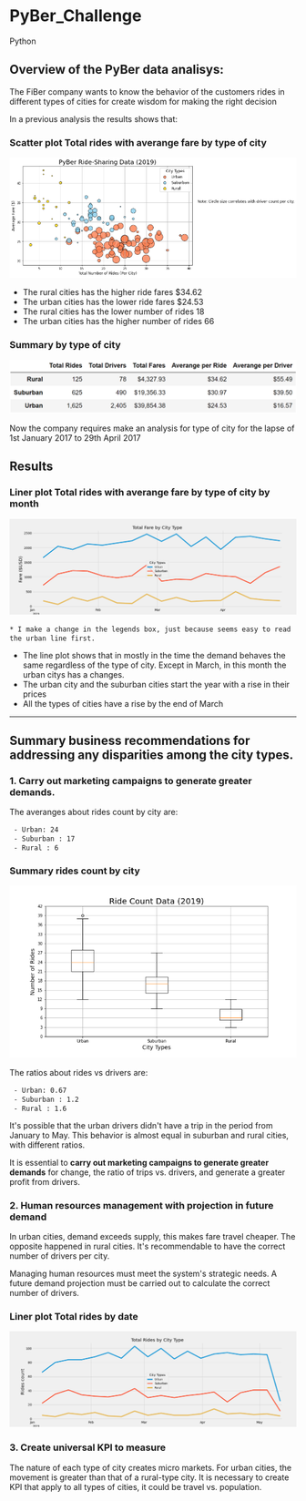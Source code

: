 # PyBer_Challenge
Python

## Overview of the PyBer data analisys:
The FiBer company wants to know the behavior of the customers rides in different types of cities for create wisdom for making the right decision

In a previous analysis the results shows that:  

### Scatter plot Total rides with averange fare by type of city 
![alt text](./Resources/Fig1.png)

- The rural cities has the higher ride fares $34.62
- The urban cities has the lower ride fares $24.53
- The rural cities has the lower number of rides 18
- The urban cities has the higher number of rides 66 

### Summary by type of city
![alt text](./Resources/Fig3.png)

Now the company requires make an analysis for type of city for the lapse of 1st January 2017 to 29th April 2017 

## Results

### Liner plot Total rides with averange fare by type of city by month
![alt text](./analysis/PyBer_fare_summary_2.png)

    * I make a change in the legends box, just because seems easy to read the urban line first.

- The line plot shows that in mostly in the time the demand behaves the same regardless of the type of city. Except in March, in this month the urban citys has a changes.
- The urban city and the suburban cities start the year with a rise in their prices
- All the types of cities have a rise by the end of March

_________________________________

 ##  Summary business recommendations for addressing any disparities among the city types.


### 1. Carry out marketing campaigns to generate greater demands.

 The averanges about rides count by city are:

     - Urban: 24
     - Suburban : 17
     - Rural : 6

 ### Summary rides count by city
 ![alt text](./Resources/Fig2.png)

 The ratios about rides vs drivers are: 

     - Urban: 0.67
     - Suburban : 1.2
     - Rural : 1.6 

 It's possible that the urban drivers didn't have a trip in the period from January to May. This behavior is almost equal in suburban and rural cities, with different ratios.

 It is essential to **carry out marketing campaigns to generate greater demands** for change, the ratio of trips vs. drivers, and generate a greater profit from drivers.

### 2. Human resources management with projection in future demand

 In urban cities, demand exceeds supply, this makes fare travel cheaper. The opposite happened in rural cities. It's recommendable to have the correct number of drivers per city.

 Managing human resources must meet the system's strategic needs. A future demand projection must be carried out to calculate the correct number of drivers.

### Liner plot Total rides by date
![alt text](./analysis/PyBer_ride_summary_3.png)

### 3. Create universal KPI to measure 

 The nature of each type of city creates micro markets. For urban cities, the movement is greater than that of a rural-type city. It is necessary to create KPI that apply to all types of cities, it could be travel vs. population.


